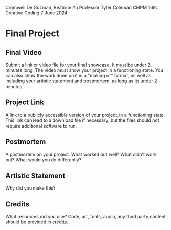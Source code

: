 Cromwell De Guzman, Beatrice Yu
Professor Tyler Coleman
CMPM 169: Creative Coding
7 June 2024

# Final Project

## Final Video
Submit a link or video file for your final showcase. It must be under 2 minutes long.
The video must show your project in a functioning state.
You can also show the work done on it in a "making of" format, as well as including your artistic statement and postmortem, as long as its under 2 minutes.

## Project Link
A link to a publicly accessible version of your project, in a functioning state. This link can lead to a download file if necessary, but the files should not require additional software to run.

## Postmortem
A postmortem on your project. What worked out well? What didn't work out? What would you do differently?

## Artistic Statement
Why did you make this?

## Credits
What resources did you use? Code, art, fonts, audio, any third party content should be provided in credits.
